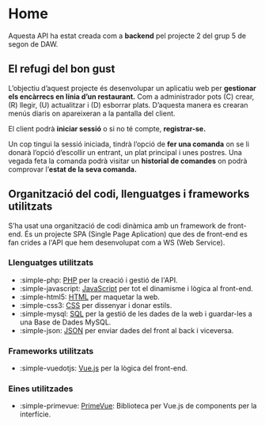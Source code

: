 <!-- markdownlint-disable MD033 -->
# Home

Aquesta API ha estat creada com a **backend** pel projecte 2 del grup 5 de segon de DAW.

## El refugi del bon gust

L’objectiu d’aquest projecte és desenvolupar un aplicatiu web per **gestionar els encàrrecs en línia d’un restaurant.**
Com a administrador pots (C) crear, (R) llegir, (U) actualitzar i (D) esborrar plats. D’aquesta manera es crearan menús diaris on apareixeran a la pantalla del client.

El client podrà **iniciar sessió** o si no té compte, **registrar-se.**

Un cop tingui la sessió iniciada, tindrà l’opció de **fer una comanda** on se li donarà l’opció d’escollir un entrant, un plat principal i unes postres.
Una vegada feta la comanda podrà visitar un **historial de comandes** on podrà comprovar l’**estat de la seva comanda.**

## Organització del codi, llenguatges i frameworks utilitzats

S’ha usat una organització de codi dinàmica amb un framework de front-end. És un projecte SPA (Single Page Aplication) que des de front-end es fan crides a l'API que hem desenvolupat com a WS (Web Service).

### Llenguatges utilitzats

<div class="grid cards" markdown>

- :simple-php: [PHP](https://www.php.net/) per la creació i gestió de l'API.
- :simple-javascript: [JavaScript](https://developer.mozilla.org/es/docs/Web/JavaScript) per tot el dinamisme i lògica al front-end.
- :simple-html5: [HTML](https://developer.mozilla.org/es/docs/Web/HTML) per maquetar la web.
- :simple-css3: [CSS](https://developer.mozilla.org/es/docs/Web/CSS) per dissenyar i donar estils.
- :simple-mysql: [SQL](https://www.mysql.com/) per la gestió de les dades de la web i guardar-les a una Base de Dades MySQL.
- :simple-json: [JSON](https://www.json.org/json-en.html) per enviar dades del front al back i viceversa.

</div>

### Frameworks utilitzats

<div class="grid cards" markdown>

- :simple-vuedotjs: [Vue.js](https://vuejs.org/) per la lògica del front-end.

</div>

### Eines utilitzades

<div class="grid cards" markdown>

- :simple-primevue: [PrimeVue](https://primevue.org/): Biblioteca per Vue.js de components per la interfície.

</div>
